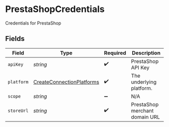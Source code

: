 # PrestaShopCredentials

Credentials for PrestaShop


## Fields

| Field                                                                         | Type                                                                          | Required                                                                      | Description                                                                   |
| ----------------------------------------------------------------------------- | ----------------------------------------------------------------------------- | ----------------------------------------------------------------------------- | ----------------------------------------------------------------------------- |
| `apiKey`                                                                      | *string*                                                                      | :heavy_check_mark:                                                            | PrestaShop API Key                                                            |
| `platform`                                                                    | [CreateConnectionPlatforms](../../models/shared/createconnectionplatforms.md) | :heavy_check_mark:                                                            | The underlying platform.                                                      |
| `scope`                                                                       | *string*                                                                      | :heavy_minus_sign:                                                            | N/A                                                                           |
| `storeUrl`                                                                    | *string*                                                                      | :heavy_check_mark:                                                            | PrestaShop merchant domain URL                                                |